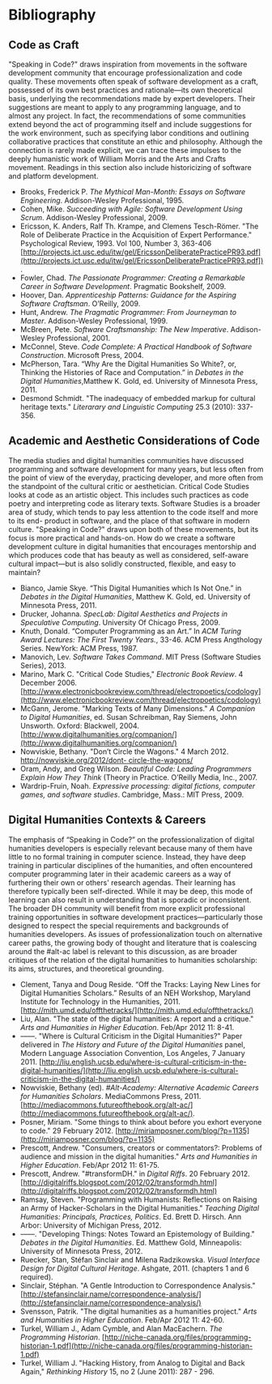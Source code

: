 # Bibliography

## Code as Craft

"Speaking in Code?" draws inspiration from movements in the software development community that encourage professionalization and code quality. These movements often speak of software development as a craft, possessed of its own best practices and rationale—its own theoretical basis, underlying the recommendations made by expert developers. Their suggestions are meant to apply to any programming language, and to almost any project. In fact, the recommendations of some communities extend beyond the act of programming itself and include suggestions for the work environment, such as specifying labor conditions and outlining collaborative practices that constitute an ethic and philosophy. Although the connection is rarely made explicit, we can trace these impulses to the deeply humanistic work of William Morris and the Arts and Crafts movement. Readings in this section also include historicizing of software and platform development.

* Brooks, Frederick P. *The Mythical Man-Month: Essays on Software Engineering*. Addison-Wesley Professional, 1995.
* Cohen, Mike. *Succeeding with Agile: Software Development Using Scrum*. Addison-Wesley Professional, 2009.
* Ericsson, K. Anders, Ralf Th. Krampe, and Clemens Tesch-Römer. "The Role of Deliberate Practice in the Acquisition of Expert Performance." Psychological Review, 1993. Vol 100, Number 3, 363-406 [http://projects.ict.usc.edu/itw/gel/EricssonDeliberatePracticePR93.pdf](http://projects.ict.usc.edu/itw/gel/EricssonDeliberatePracticePR93.pdf]).
* Fowler, Chad. *The Passionate Programmer: Creating a Remarkable Career in Software Development*. Pragmatic Bookshelf, 2009.
* Hoover, Dan. *Apprenticeship Patterns: Guidance for the Aspiring Software Craftsman*. O’Reilly, 2009.
* Hunt, Andrew. *The Pragmatic Programmer: From Journeyman to Master*. Addison-Wesley Professional, 1999.
* McBreen, Pete. *Software Craftsmanship: The New Imperative*. Addison-Wesley Professional, 2001.
* McConnel, Steve. *Code Complete: A Practical Handbook of Software Construction*. Microsoft Press, 2004.
* McPherson, Tara. “Why Are the Digital Humanities So White?, or, Thinking the Histories of Race and Computation.” in *Debates in the Digital Humanities*,Matthew K. Gold, ed. University of Minnesota Press, 2011.
* Desmond Schmidt. "The inadequacy of embedded markup for cultural heritage texts." *Literarary and Linguistic Computing* 25.3 (2010): 337-356.

## Academic and Aesthetic Considerations of Code

The media studies and digital humanities communities have discussed programming and software development for many years, but less often from the point of view of the everyday, practicing developer, and more often from the standpoint of the cultural critic or aesthetician. Critical Code Studies looks at code as an artistic object. This includes such practices as code poetry and interpreting code as literary texts. Software Studies is a broader area of study, which tends to pay less attention to the code itself and more to its end- product in software, and the place of that software in modern culture. "Speaking in Code?" draws upon both of these movements, but its focus is more practical and hands-on. How do we create a software development culture in digital humanities that encourages mentorship and which produces code that has beauty as well as considered, self-aware cultural impact—but is also solidly constructed, flexible, and easy to maintain?

* Bianco, Jamie Skye. “This Digital Humanities which Is Not One.” in *Debates in the Digital Humanities*, Matthew K. Gold, ed. University of Minnesota Press, 2011.
* Drucker, Johanna. *SpecLab: Digital Aesthetics and Projects in Speculative Computing*. University Of Chicago Press, 2009.
* Knuth, Donald. “Computer Programming as an Art.” In *ACM Turing Award Lectures: The First Twenty Years.*, 33-46. ACM Press Angthology Series. NewYork: ACM Press, 1987.
* Manovich, Lev. *Software Takes Command*. MIT Press (Software Studies Series), 2013.
* Marino, Mark C. "Critical Code Studies," *Electronic Book Review*. 4 December 2006. [http://www.electronicbookreview.com/thread/electropoetics/codology](http://www.electronicbookreview.com/thread/electropoetics/codology)
* McGann, Jerome. "Marking Texts of Many Dimensions." *A Companion to Digital Humanities*, ed. Susan Schreibman, Ray Siemens, John Unsworth. Oxford: Blackwell, 2004. [http://www.digitalhumanities.org/companion/](http://www.digitalhumanities.org/companion/)
* Nowviskie, Bethany. "Don’t Circle the Wagons." 4 March 2012. [http://nowviskie.org/2012/dont- circle-the-wagons/](http://nowviskie.org/2012/dont-circle-the-wagons/)
* Oram, Andy, and Greg Wilson. *Beautiful Code: Leading Programmers Explain How They Think* (Theory in Practice. O’Reilly Media, Inc., 2007.
* Wardrip-Fruin, Noah. *Expressive processing: digital fictions, computer games, and software studies*. Cambridge, Mass.: MIT Press, 2009.

## Digital Humanities Contexts & Careers

The emphasis of “Speaking in Code?” on the professionalization of digital humanities developers is especially relevant because many of them have little to no formal training in computer science. Instead, they have deep training in particular disciplines of the humanities, and often encountered computer programming later in their academic careers as a way of furthering their own or others' research agendas. Their learning has therefore typically been self-directed. While it may be deep, this mode of learning can also result in understanding that is sporadic or inconsistent. The broader DH community will benefit from more explicit professional training opportunities in software development practices—particularly those designed to respect the special requirements and backgrounds of humanities developers. As issues of professionalization touch on alternative career paths, the growing body of thought and literature that is coalescing around the #alt-ac label is relevant to this discussion, as are broader critiques of the relation of the digital humanities to humanities scholarship: its aims, structures, and theoretical grounding.

* Clement, Tanya and Doug Reside. “Off the Tracks: Laying New Lines for Digital Humanities Scholars.” Results of an NEH Workshop, Maryland Institute for Technology in the Humanities, 2011. [http://mith.umd.edu/offthetracks/](http://mith.umd.edu/offthetracks/)
* Liu, Alan. "The state of the digital humanities: A report and a critique." *Arts and Humanities in Higher Education*. Feb/Apr 2012 11: 8-41.
* ––––. "Where is Cultural Criticism in the Digital Humanities?" Paper delivered in *The History and Future of the Digital Humanities* panel, Modern Language Association Convention, Los Angeles, 7 January 2011. [http://liu.english.ucsb.edu/where-is-cultural-criticism-in-the-digital-humanities/](http://liu.english.ucsb.edu/where-is-cultural-criticism-in-the-digital-humanities/)
* Nowviskie, Bethany (ed). *#Alt-Academy: Alternative Academic Careers for Humanities Scholars*. MediaCommons Press, 2011. [http://mediacommons.futureofthebook.org/alt-ac/](http://mediacommons.futureofthebook.org/alt-ac/).
* Posner, Miriam. "Some things to think about before you exhort everyone to code." 29 February 2012. [http://miriamposner.com/blog/?p=1135](http://miriamposner.com/blog/?p=1135)
* Prescott, Andrew. "Consumers, creators or commentators?: Problems of audience and mission in the digital humanities." *Arts and Humanities in Higher Education*. Feb/Apr 2012 11: 61-75.
* Prescott, Andrew. "#transformDH." in *Digital Riffs*. 20 February 2012. [http://digitalriffs.blogspot.com/2012/02/transformdh.html](http://digitalriffs.blogspot.com/2012/02/transformdh.html)
* Ramsay, Steven. "Programming with Humanists: Reflections on Raising an Army of Hacker-Scholars in the Digital Humanities." *Teaching Digital Humanities: Principals, Practices, Politics*. Ed. Brett D. Hirsch. Ann Arbor: University of Michigan Press, 2012.
* ––––. "Developing Things: Notes Toward an Epistemology of Building." *Debates in the Digital Humanities*. Ed. Matthew Gold, Minneapolis: University of Minnesota Press, 2012.
* Ruecker, Stan, Stéfan Sinclair and Milena Radzikowska.  *Visual Interface Design for Digital Cultural Heritage*. Ashgate, 2011. (chapters 1 and 6 required).
* Sinclair, Stéphan. "A Gentle Introduction to Correspondence Analysis."
  [http://stefansinclair.name/correspondence-analysis/](http://stefansinclair.name/correspondence-analysis/)
* Svensson, Patrik. "The digital humanities as a humanities project." *Arts and Humanities in Higher Education*. Feb/Apr 2012 11: 42-60.
* Turkel, William J., Adam Cymble, and Alan MacEachern. *The Programming Historian*. [http://niche-canada.org/files/programming-historian-1.pdf](http://niche-canada.org/files/programming-historian-1.pdf)
* Turkel, William J. "Hacking History, from Analog to Digital and Back Again," *Rethinking History* 15, no 2 (June 2011): 287 - 296.


